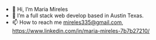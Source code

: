 - 👋 Hi, I’m Maria Mireles
- 👀 I’m a full stack web develop based in Austin Texas.  
- 📫 How to reach me mireles335@gmail.com, https://www.linkedin.com/in/maria-mireles-7b7b27210/ 

<!---
mariamv29/mariamv29 is a ✨ special ✨ repository because its `README.md` (this file) appears on your GitHub profile.
You can click the Preview link to take a look at your changes.
--->
